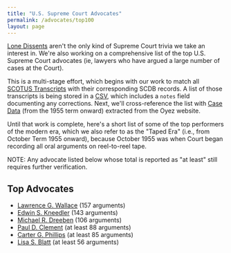 ```yaml
---
title: "U.S. Supreme Court Advocates"
permalink: /advocates/top100
layout: page
---
```


[Lone Dissents](/cases/loners) aren't the only kind of Supreme Court trivia we take an interest in.
We're also working on a comprehensive list of the top U.S. Supreme Court advocates (ie, lawyers who
have argued a large number of cases at the Court).

This is a multi-stage effort, which begins with our work to match all [SCOTUS Transcripts](/cases/transcripts/scotus)
with their corresponding SCDB records.  A list of those transcripts is being stored in a [CSV](/results/transcripts.csv),
which includes a `notes` field documenting any corrections.  Next, we'll cross-reference the list with [Case Data](https://github.com/jeffpar/lonedissent/tree/master/sources/oyez/cases) (from the 1955 term onward) extracted from the Oyez website.

Until that work is complete, here's a short list of some of the top performers of the modern era,
which we also refer to as the "Taped Era" (i.e., from October Term 1955 onward), because October 1955
was when Court began recording all oral arguments on reel-to-reel tape.

NOTE: Any advocate listed below whose total is reported as "at least" still requires further verification.

## Top Advocates

- [Lawrence G. Wallace](/advocates/top100/lawrence_wallace) (157 arguments)
- [Edwin S. Kneedler](/advocates/top100/edwin_kneedler) (143 arguments)
- [Michael R. Dreeben](/advocates/top100/michael_dreeben) (106 arguments)
- [Paul D. Clement](/advocates/top100/paul_clement) (at least 88 arguments)
- [Carter G. Phillips](/advocates/top100/carter_phillips) (at least 85 arguments)
- [Lisa S. Blatt](/advocates/top100/lisa_blatt) (at least 56 arguments)
